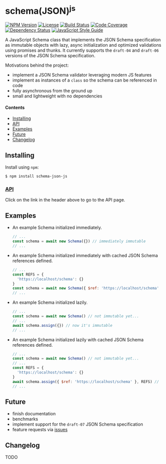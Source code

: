 # schema(JSON)<sup>js</sup>

[![NPM Version][npm-image]][npm-url]
[![License][license-image]][license-url]
[![Build Status][circle-image]][circle-url]
[![Code Coverage][codecov-image]][codecov-url]
[![Dependency Status][depstat-image]][depstat-url]
[![JavaScript Style Guide][style-image]][style-url]

A JavaScript Schema class that implements the JSON Schema specification as immutable objects with lazy, async initialization and optimized validations using promises and thunks. It currently supports the `draft-04` and `draft-06` versions of the JSON Schema specification.

Motivations behind the project:
- implement a JSON Schema validator leveraging modern JS features
- implement as instances of a `class` so the schema can be referenced in code
- fully asynchronous from the ground up
- small and lightweight with no dependencies

#### Contents
- [Installing](#installing)
- [API](#api)
- [Examples](#examples)
- [Future](#future)
- [Changelog](#changelog)

## Installing
Install using `npm`:
```sh
$ npm install schema-json-js
```

### [API](https://fnalabs.github.io/schema-json-js/)
Click on the link in the header above to go to the API page.

## Examples
- An example Schema initialized immediately.
  ```javascript
  // ...
  const schema = await new Schema({}) // immediately immutable
  // ...
  ```

- An example Schema initialized immediately with cached JSON Schema references defined.
  ```javascript
  // ...
  const REFS = {
    'https://localhost/schema': {}
  }
  const schema = await new Schema({ $ref: 'https://localhost/schema' }, REFS) // immediately immutable
  // ...
  ```

- An example Schema initialized lazily.
  ```javascript
  // ...
  const schema = await new Schema() // not immutable yet...
  // ...
  await schema.assign({}) // now it's immutable
  // ...
  ```

- An example Schema initialized lazily with cached JSON Schema references defined.
  ```javascript
  // ...
  const schema = await new Schema() // not immutable yet...
  // ...
  const REFS = {
    'https://localhost/schema': {}
  }
  await schema.assign({ $ref: 'https://localhost/schema' }, REFS) // now it's immutable
  // ...
  ```

## Future
- finish documentation
- benchmarks
- implement support for the `draft-07` JSON Schema specification
- feature requests via [issues](https://github.com/fnalabs/schema-json-js/issues)

## Changelog
TODO

[npm-image]: https://img.shields.io/npm/v/schema-json-js.svg
[npm-url]: https://www.npmjs.com/package/schema-json-js

[license-image]: https://img.shields.io/badge/License-MIT-blue.svg
[license-url]: https://github.com/fnalabs/schema-json-js/blob/master/LICENSE

[circle-image]: https://img.shields.io/circleci/project/github/fnalabs/schema-json-js.svg
[circle-url]: https://circleci.com/gh/fnalabs/schema-json-js

[codecov-image]: https://img.shields.io/codecov/c/github/fnalabs/schema-json-js.svg
[codecov-url]: https://codecov.io/gh/fnalabs/schema-json-js

[depstat-image]: https://img.shields.io/david/fnalabs/schema-json-js.svg
[depstat-url]: https://david-dm.org/fnalabs/schema-json-js

[style-image]: https://img.shields.io/badge/code_style-standard-brightgreen.svg
[style-url]: https://standardjs.com
